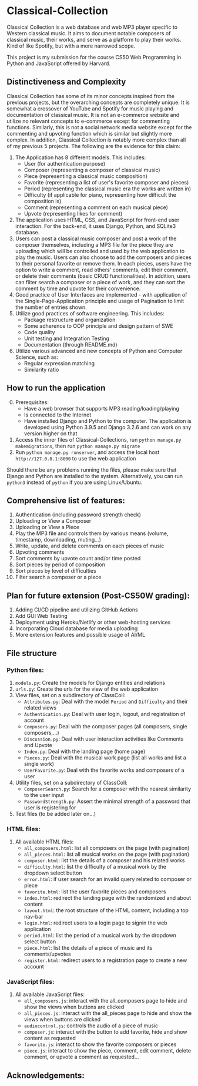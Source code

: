# Classical-Collection

Classical Collection is a web database and web MP3 player specific to Western classical music. It aims to document notable composers of classical music, their works,
and serve as a platform to play their works. Kind of like Spotify, but with a more narrowed scope.


This project is my submission for the course CS50 Web Programming in Python and JavaScript offered by Harvard.

## Distinctiveness and Complexity
Classical Collection has some of its minor concepts inspired from the previous projects, but the overarching concepts are completely unique. It is somewhat a crossover of
YouTube and Spotify for music playing and documentation of classical music. It is not an e-commerce website and utilize no relevant concepts to e-commerce except for commenting functions. Similarly, this is not a social network media website except for the commenting and upvoting function which is similar but slightly more complex.
In addition, Classical Collection is notably more complex than all of my previous 5 projects. The following are the evidence for this claim:


1. The Application has 8 different models. This includes:
    - User (for authentication purpose)
    - Composer (representing a composer of classical music)
    - Piece (representing a classical music composition)
    - Favorite (representing a list of user's favorite composer and pieces)
    - Period (representing the classical music era the works are written in)
    - Difficulty (if applicable for piano, representing how difficult the composition is)
    - Comment (representing a comment on each musical piece)
    - Upvote (representing likes for comment)
2. The application uses HTML, CSS, and JavaScript for front-end user interaction. For the back-end, it uses Django, Python, and SQLite3 database.
3. Users can post a classical music composer and post a work of the composer themselves, including a MP3 file for the piece they are uploading which will be controlled
and used by the web application to play the music. Users can also choose to add the composers and pieces to their personal favorite or remove them. In each pieces, users
have the option to write a comment, read others' comments, edit their comment, or delete their comments (basic CRUD functionalities). In addition, users can filter search
a composer or a piece of work, and they can sort the comment by time and upvote for their convenience.
4. Good practice of User Interfaces are implemented - with application of the Single-Page-Application principle and usage of Pagination to limit the number of entries shown.
5. Utilize good practices of software engineering. This includes:
    - Package restructure and organization
    - Some adherence to OOP principle and design pattern of SWE
    - Code quality
    - Unit testing and Integration Testing
    - Documentation (through README.md)
6. Utilize various advanced and new concepts of Python and Computer Science, such as:
    - Regular expression matching
    - Similarity ratio

## How to run the application
0. Prerequisites:
    - Have a web browser that supports MP3 reading/loading/playing
    - Is connected to the Internet
    - Have installed Django and Python to the computer. The application is developed using Python 3.9.5 and Django 3.2.6 and can work on any version higher on that
1. Access the inner files of Classical-Collections, run `python manage.py makemigrations`, then run `python manage.py migrate`
2. Run `python manage.py runserver`, and access the local host `http://127.0.0.1:8000` to use the web application

Should there be any problems running the files, please make sure that Django and Python are installed to the system. Alternatively, you can run `python3` instead of `python` if you are using Linux/Ubuntu.

## Comprehensive list of features:
1. Authentication (including password strength check)
2. Uploading or View a Composer
3. Uploading or View a Piece
4. Play the MP3 file and controls them by various means (volume, timestamp, downloading, muting...)
5. Write, update, and delete comments on each pieces of music
6. Upvoting comments
7. Sort comments by upvote count and/or time posted
8. Sort pieces by period of composition
9. Sort pieces by level of difficulties
10. Filter search a composer or a piece

## Plan for future extension (Post-CS50W grading):
1. Adding CI/CD pipeline and utilizing GitHub Actions
2. Add GUI Web Testing
3. Deployment using Heroku/Netlify or other web-hosting services
4. Incorporating Cloud database for media uploading
5. More extension features and possible usage of AI/ML

## File structure

### Python files:
1. `models.py`: Create the models for Django entities and relations
2. `urls.py`: Create the urls for the view of the web application
3. View files, set on a subdirectory of ClassColl:
    - `Attributes.py`: Deal with the model `Period` and `Difficulty` and their related views
    - `Authentication.py`: Deal with user login, logout, and registration of account
    - `Composers.py`: Deal with the composer pages (all composers, single composers,...)
    - `Discussion.py`: Deal with user interaction activities like Comments and Upvote
    - `Index.py`: Deal with the landing page (home page)
    - `Pieces.py`: Deal with the musical work page (list all works and list a single work)
    - `UserFavorite.py`: Deal with the favorite works and composers of a user
4. Utility files, set on a subdirectory of ClassColl:
    - `ComposerSearch.py`: Search for a composer with the nearest similarity to the user input
    - `PasswordStrength.py`: Assert the minimal strength of a password that user is registering for
5. Test files (to be added later on...)

### HTML files:
1. All available HTML files:
    - `all_composers.html`: list all composers on the page (with pagination)
    - `all_pieces.html`: list all musical works on the page (with pagination)
    - `composer.html`: list the details of a composer and his related works
    - `difficulty.html`: list the difficulty of a musical work by the dropdown select button
    - `error.html`: if user search for an invalid query related to composer or piece
    - `favorite.html`: list the user favorite pieces and composers
    - `index.html`: redirect the landing page with the randomized and about content
    - `layout.html`: the root structure of the HTML content, including a top nav-bar
    - `login.html`: redirect users to a login page to signin the web application
    - `period.html`: list the period of a musical work by the dropdown select button
    - `piece.html`: list the details of a piece of music and its comments/upvotes
    - `register.html`: redirect users to a registration page to create a new account

### JavaScript files:
1. All available JavaScript files:
    - `all_composers.js`: interact with the all_composers page to hide and show the views when buttons are clicked
    - `all_pieces.js`: interact with the all_pieces page to hide and show the views when buttons are clicked
    - `audiocontrol.js`: controls the audio of a piece of music
    - `composer.js`: interact with the button to add favorite, hide and show content as requested
    - `favorite.js`: interact to show the favorite composers or pieces
    - `piece.js`: interact to show the piece, comment, edit comment, delete comment, or upvote a comment as requested...

## Acknowledgements: